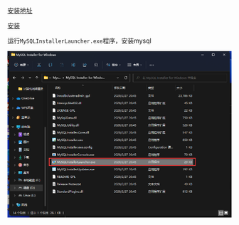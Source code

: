 [安装地址](https://downloads.mysql.com/archives/community/)

[安装](https://downloads.mysql.com/archives/installer/)

运行`MySQLInstallerLauncher.exe`程序，安装mysql

![image-20221022155325022](images/image-20221022155325022.png)